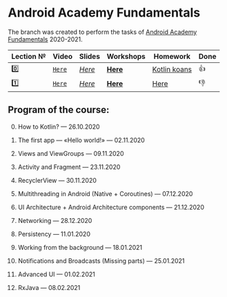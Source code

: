 # Android Academy Fundamentals
The branch was created to perform the tasks of [Android Academy Fundamentals](https://github.com/android-academy-minsk) 2020-2021.

| Lection № | Video | Slides | Workshops | Homework | Done
---|---|---|---|---|---
| :zero: | [`Here`](https://www.youtube.com/watch?v=_clrkv6VL4g) | [*Here*](https://docs.google.com/presentation/d/1Ndgbz6m9ydFFdTu2tXuN2Gussp49f_dnRr6cruwZXDE/edit#slide=id.ga4a15a5964_0_76) | [**Here**](https://github.com/Android-Academy-Global/2020-Fundamentals-Kotlin) | [Kotlin koans](https://play.kotlinlang.org/koans) | :+1:
| :one: | [`Here`](https://www.youtube.com/watch?v=d0944nsdnAg&ab_channel=AndroidAcademyGlobal) |[*Here*](https://docs.google.com/presentation/d/e/2PACX-1vSJH3ethtBzdUUFYS_-CHt4g99RQ9llzJGFO5RUsWDaMjsJwhYzQia23WZ4psU95MMqbt7g4xFGXGkl/pub?start=false&loop=false&delayms=3000&slide=id.ga69feb33e5_1_16) | [**Here**](https://drive.google.com/drive/folders/1AFM8vJzOftXKsiXlQG30BcdpDazjyyc3) | [Here](https://docs.google.com/document/d/e/2PACX-1vTZwbPObJnhMcN5FwTN9uxPZ2kNr8Vu9r07ggzpP2E5M9vzFvzlGyKM-CazwQOQt4QPy3Z_jf-Xa9Ri/pub) | :-1:


## Program of the course:
0. How to Kotlin? — 26.10.2020

1. The first app — «Hello world!» — 02.11.2020
2. Views and ViewGroups — 09.11.2020
3. Activity and Fragment — 23.11.2020
4. RecyclerView — 30.11.2020
5. Multithreading in Android (Native + Coroutines) — 07.12.2020
6. UI Architecture + Android Architecture components — 21.12.2020
7. Networking — 28.12.2020
8. Persistency — 11.01.2020
9. Working from the background — 18.01.2021
10. Notifications and Broadcasts (Missing parts) — 25.01.2021
11. Advanced UI — 01.02.2021
12. RxJava — 08.02.2021
